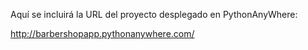 Aquí se incluirá la URL del proyecto desplegado en PythonAnyWhere:

http://barbershopapp.pythonanywhere.com/
